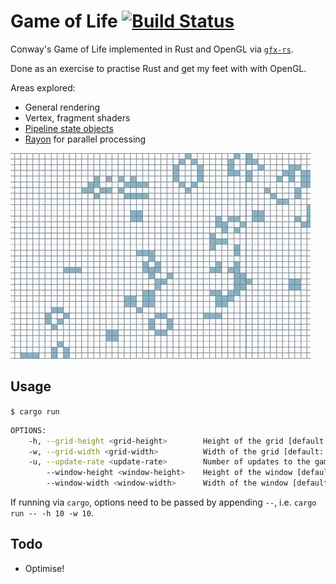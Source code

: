 # Game of Life [![Build Status](https://travis-ci.org/lloydmeta/gol-rs.svg?branch=master)](https://travis-ci.org/lloydmeta/gol-rs)

Conway's Game of Life implemented in Rust and OpenGL via [`gfx-rs`](https://github.com/gfx-rs).

Done as an exercise to practise Rust and get my feet with with OpenGL.

Areas explored:
  * General rendering
  * Vertex, fragment shaders
  * [Pipeline state objects](https://gfx-rs.github.io/2016/01/22/pso.html)
  * [Rayon](https://github.com/nikomatsakis/rayon) for parallel processing

![gol running](gol.gif)

## Usage

`$ cargo run`

```bash
OPTIONS:
    -h, --grid-height <grid-height>        Height of the grid [default: 80]
    -w, --grid-width <grid-width>          Width of the grid [default: 100]
    -u, --update-rate <update-rate>        Number of updates to the game board per second [default: 30]
        --window-height <window-height>    Height of the window [default: 768]
        --window-width <window-width>      Width of the window [default: 1024]
```

If running via `cargo`, options need to be passed by appending `--`, i.e. `cargo run -- -h 10 -w 10`.

## Todo

  * Optimise!